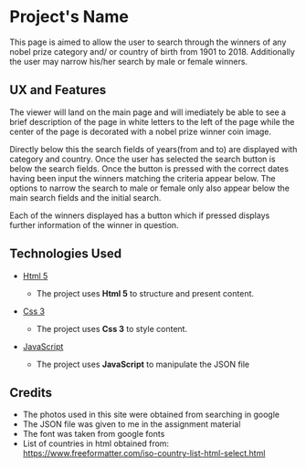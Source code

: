 # Project's Name

This page is aimed to allow the user to search through the winners of any nobel prize category and/ or country of birth from 1901 to 2018. Additionally the user may narrow his/her search by male or female winners.

## UX and Features

The viewer will land on the main page and will imediately be able to see a brief description of the page in white letters to the left of the page while the center of the page is decorated with a nobel prize winner coin image.

Directly below this the search fields of years(from and to) are displayed with category and country. Once the user has selected the search button is below the search fields. Once the button is pressed with the correct dates having been input the winners matching the criteria appear below. The options to narrow the search to male or female only also appear below the main search fields and the initial search. 

Each of the winners displayed has a button which if pressed displays further information of the winner in question.

## Technologies Used

- [Html 5](https://www.w3.org/TR/html5/)
    - The project uses **Html 5** to structure and present content.

- [Css 3](https://www.w3.org/Style/CSS/Overview.en.html)
    - The project uses **Css 3** to style content.

- [JavaScript](https://www.javascript.com/)
    - The project uses **JavaScript** to manipulate the JSON file


## Credits

- The photos used in this site were obtained from searching in google
- The JSON file was given to me in the assignment material
- The font was taken from google fonts
- List of countries in html obtained from: https://www.freeformatter.com/iso-country-list-html-select.html
